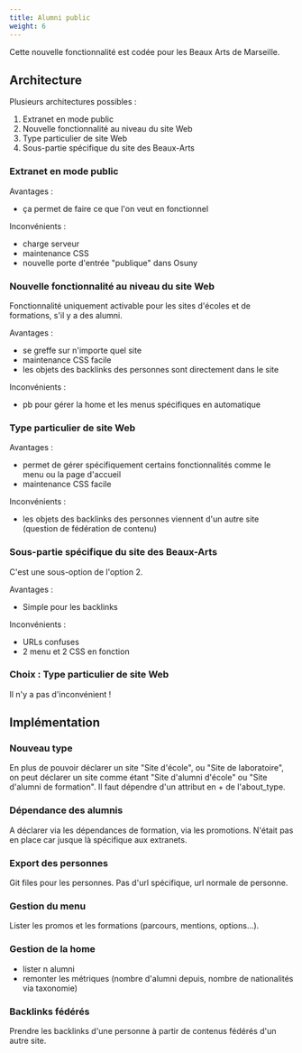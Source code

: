 ```yaml
---
title: Alumni public
weight: 6
---
```


Cette nouvelle fonctionnalité est codée pour les Beaux Arts de Marseille.

## Architecture

Plusieurs architectures possibles :
1. Extranet en mode public
2. Nouvelle fonctionnalité au niveau du site Web
3. Type particulier de site Web
4. Sous-partie spécifique du site des Beaux-Arts

### Extranet en mode public

Avantages :
- ça permet de faire ce que l'on veut en fonctionnel

Inconvénients :
- charge serveur
- maintenance CSS
- nouvelle porte d'entrée "publique" dans Osuny

### Nouvelle fonctionnalité au niveau du site Web

Fonctionnalité uniquement activable pour les sites d'écoles et de formations, s'il y a des alumni.


Avantages :
- se greffe sur n'importe quel site
- maintenance CSS facile
- les objets des backlinks des personnes sont directement dans le site

Inconvénients :
- pb pour gérer la home et les menus spécifiques en automatique

### Type particulier de site Web

Avantages :
- permet de gérer spécifiquement certains fonctionnalités comme le menu ou la page d'accueil
- maintenance CSS facile

Inconvénients :
- les objets des backlinks des personnes viennent d'un autre site (question de fédération de contenu)

### Sous-partie spécifique du site des Beaux-Arts

C'est une sous-option de l'option 2.


Avantages :
- Simple pour les backlinks

Inconvénients :
- URLs confuses
- 2 menu et 2 CSS en fonction

### Choix : Type particulier de site Web

Il n'y a pas d'inconvénient !

## Implémentation

### Nouveau type

En plus de pouvoir déclarer un site "Site d'école", ou "Site de laboratoire", on peut déclarer un site comme étant "Site d'alumni d'école" ou "Site d'alumni de formation". Il faut dépendre d'un attribut en + de l'about_type.

### Dépendance des alumnis

A déclarer via les dépendances de formation, via les promotions. N'était pas en place car jusque là spécifique aux extranets.

### Export des personnes

Git files pour les personnes. Pas d'url spécifique, url normale de personne.

### Gestion du menu

Lister les promos et les formations (parcours, mentions, options...).

### Gestion de la home

- lister n alumni
- remonter les métriques (nombre d'alumni depuis, nombre de nationalités via taxonomie)

### Backlinks fédérés

Prendre les backlinks d'une personne à partir de contenus fédérés d'un autre site.
